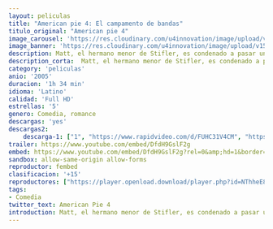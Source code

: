 ```yaml
---
layout: peliculas
title: "American pie 4: El campamento de bandas"
titulo_original: "American pie 4"
image_carousel: 'https://res.cloudinary.com/u4innovation/image/upload/v1559528008/pie4-posterr-min_dkasjk.jpg'
image_banner: 'https://res.cloudinary.com/u4innovation/image/upload/v1559522833/pie4-banner-min_kwbd2j.jpg'
description: Matt, el hermano menor de Stifler, es condenado a pasar un verano en el aburrido campamento de la banda de música, donde hace de las suyas con cámaras ocultas y ardientes tutores. Pero, cuando se queda enamorado de su compañera de banda, Elyse, su esfuerzo por ocultar sus rudos modales tiene resultados imprevistos. El padre de Jim (Eugene Levy) vuelve como estrafalario tutor para intentar devolver al redil al descarriado hermano menor de Stifler.
description_corta:  Matt, el hermano menor de Stifler, es condenado a pasar un verano en el aburrido campamento de la banda de música, donde hace de las suyas con cámaras ocultas y ardientes tutores. Pero, cuando se queda enamorado de su compañera de banda, Elyse, su esfuerzo por ocultar sus rudos modales tiene resultados imprevistos. El padre de Jim (Eugene Levy) vuelve como estrafalario tutor para intentar devolver al redil al descarriado hermano menor de Stifler.
category: 'peliculas'
anio: '2005'
duracion: '1h 34 min'
idioma: 'Latino'
calidad: 'Full HD'
estrellas: '5'
genero: Comedia, romance
descargas: 'yes'
descargas2:
    descarga-1: ["1", "https://www.rapidvideo.com/d/FUHC31V4CM", "https://www.google.com/s2/favicons?domain=openload.co","OpenLoad","https://res.cloudinary.com/imbriitneysam/image/upload/v1541473684/mexico.png", "Latino", "Full HD"]
trailer: https://www.youtube.com/embed/DfdH9GslF2g
embed: https://www.youtube.com/embed/DfdH9GslF2g?rel=0&amp;hd=1&border=0&wmode=opaque&enablejsapi=1&modestbranding=1&controls=1&showinfo=1
sandbox: allow-same-origin allow-forms
reproductor: fembed
clasificacion: '+15'
reproductores: ["https://player.openload.download/player.php?id=NThheE8vVlFPWUVQaGo2Y0JxclF0aFIwVC8zZEljWmVaNjhFa1VVNzNHS0Y4ajY2VjIzNGJXUzdjdEJwQ0pFOWl6Z0JxeGQ1WkxXa0V1Mnl2Zk1rZHc9PQ"]
tags:
- Comedia
twitter_text: American Pie 4
introduction: Matt, el hermano menor de Stifler, es condenado a pasar un verano en el aburrido campamento de la banda de música, donde hace de las suyas con cámaras ocultas y ardientes tutores. Pero, cuando se queda enamorado de su compañera de banda, Elyse, su esfuerzo por ocultar sus rudos modales tiene resultados imprevistos. El padre de Jim (Eugene Levy) vuelve como estrafalario tutor para intentar devolver al redil al descarriado hermano menor de Stifler.
---
```












